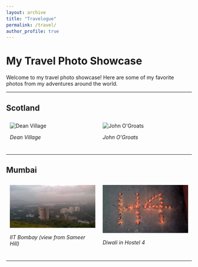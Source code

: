 ```yaml
---
layout: archive
title: "Travelogue"
permalink: /travel/
author_profile: true
---
```


# My Travel Photo Showcase

Welcome to my travel photo showcase! Here are some of my favorite photos from my adventures around the world.

---

## Scotland
<div style="display: flex; flex-wrap: wrap;">
  <div style="flex: 1; margin: 10px;">
    <img src="/images/scot1.png" alt="Dean Village" style="max-width: 100%;">
    <p><em>Dean Village</em></p>
  </div>
  <div style="flex: 1; margin: 10px;">
    <img src="/images/scot2.png" alt="John O'Groats" style="max-width: 100%;">
    <p><em>John O'Groats</em></p>
  </div>
</div>

---

## Mumbai
<div style="display: flex; flex-wrap: wrap;">
  <div style="flex: 1; margin: 10px;">
    <img src="/images/mum1.jpeg" alt="IIT Bombay from Sameer Hill" style="max-width: 100%;">
    <p><em>IIT Bombay (view from Sameer Hill)</em></p>
  </div>
  <div style="flex: 1; margin: 10px;">
    <img src="/images/mum2.jpg" alt="Hostel 4 Diwali" style="max-width: 100%;">
    <p><em>Diwali in Hostel 4</em></p>
  </div>
</div>

---
